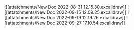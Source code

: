 ![[attatchments/New Doc 2022-08-31 12.15.30.excalidraw]]
![[attatchments/New Doc 2022-09-15 12.09.25.excalidraw]]
![[attatchments/New Doc 2022-09-19 12.19.26.excalidraw]]
![[attatchments/New Doc 2022-09-27 17.10.54.excalidraw]]